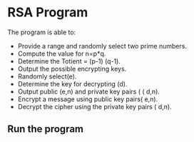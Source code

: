 # RSA Program

The program is able to:

- Provide a range and randomly select two prime numbers.
- Compute the value for n=p*q.
- Determine the Totient = (p-1) (q-1).
- Output the possible encrypting keys.
- Randomly select(e).
- Determine the key for decrypting (d).
- Output public  (e,n) and private key pairs ( ( d,n).
- Encrypt a message using public key pairs( e,n).
- Decrypt the cipher using the private key pairs ( d,n).

## Run the program

